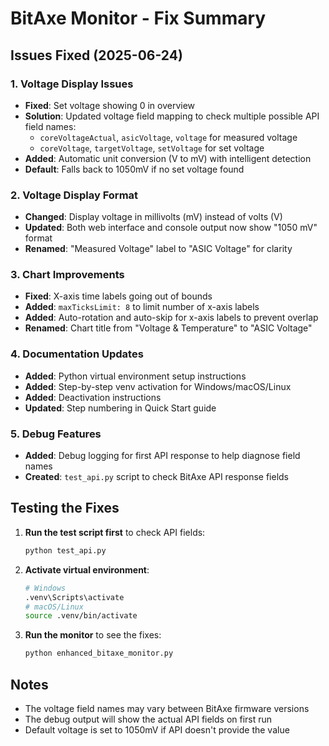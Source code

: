 # BitAxe Monitor - Fix Summary

## Issues Fixed (2025-06-24)

### 1. **Voltage Display Issues**
- **Fixed**: Set voltage showing 0 in overview
- **Solution**: Updated voltage field mapping to check multiple possible API field names:
  - `coreVoltageActual`, `asicVoltage`, `voltage` for measured voltage
  - `coreVoltage`, `targetVoltage`, `setVoltage` for set voltage
- **Added**: Automatic unit conversion (V to mV) with intelligent detection
- **Default**: Falls back to 1050mV if no set voltage found

### 2. **Voltage Display Format**
- **Changed**: Display voltage in millivolts (mV) instead of volts (V)
- **Updated**: Both web interface and console output now show "1050 mV" format
- **Renamed**: "Measured Voltage" label to "ASIC Voltage" for clarity

### 3. **Chart Improvements**
- **Fixed**: X-axis time labels going out of bounds
- **Added**: `maxTicksLimit: 8` to limit number of x-axis labels
- **Added**: Auto-rotation and auto-skip for x-axis labels to prevent overlap
- **Renamed**: Chart title from "Voltage & Temperature" to "ASIC Voltage"

### 4. **Documentation Updates**
- **Added**: Python virtual environment setup instructions
- **Added**: Step-by-step venv activation for Windows/macOS/Linux
- **Added**: Deactivation instructions
- **Updated**: Step numbering in Quick Start guide

### 5. **Debug Features**
- **Added**: Debug logging for first API response to help diagnose field names
- **Created**: `test_api.py` script to check BitAxe API response fields

## Testing the Fixes

1. **Run the test script first** to check API fields:
   ```bash
   python test_api.py
   ```

2. **Activate virtual environment**:
   ```bash
   # Windows
   .venv\Scripts\activate
   # macOS/Linux
   source .venv/bin/activate
   ```

3. **Run the monitor** to see the fixes:
   ```bash
   python enhanced_bitaxe_monitor.py
   ```

## Notes
- The voltage field names may vary between BitAxe firmware versions
- The debug output will show the actual API fields on first run
- Default voltage is set to 1050mV if API doesn't provide the value
